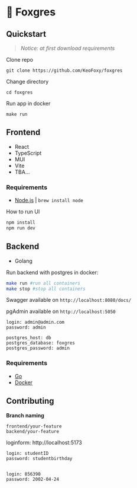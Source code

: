 # :fox_face: Foxgres

## Quickstart

> *Notice: at first download requirements*

Clone repo

    git clone https://github.com/KeoFoxy/foxgres

Change directory

    cd foxgres

Run app in docker

    make run


## Frontend

* React
* TypeScript
* MUI
* Vite
* TBA...

### Requirements

* [Node.js](https://nodejs.org/en) | `brew install node`

How to run UI

```sh
npm install
npm run dev
```

## Backend

* Golang

Run backend with postgres in docker:

```sh
make run #run all containers
make stop #stop all containers
```

Swagger available on `http://localhost:8080/docs/`

pgAdmin available on `http://localhost:5050`

    login: admin@admin.com
    password: admin

    postgres_host: db
    postgres_database: foxgres
    postgres_password: admin

### Requirements

* [Go](https://go.dev/dl/) 
* [Docker](https://www.docker.com/products/docker-desktop/)

## Contributing 

**Branch naming**

```
frontend/your-feature
backend/your-feature
```

loginform: http://localhost:5173

```
login: studentID
password: studentbirthday


login: 856390
password: 2002-04-24